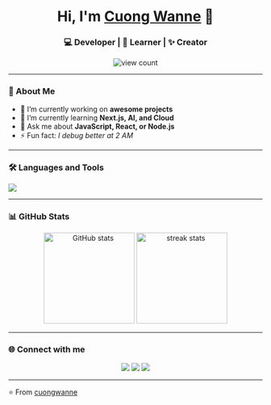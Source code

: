 <h1 align="center">Hi, I'm <a href="https://github.com/yourusername">Cuong Wanne</a> 🚀</h1>
<h3 align="center">💻 Developer | 🌱 Learner | ✨ Creator</h3>

<p align="center">
  <img src="https://komarev.com/ghpvc/?username=yourusername&label=Profile%20Views&color=blueviolet&style=flat" alt="view count" />
</p>

---

### 🧠 About Me
- 🔭 I’m currently working on **awesome projects**
- 🌱 I’m currently learning **Next.js, AI, and Cloud**
- 💬 Ask me about **JavaScript, React, or Node.js**
- ⚡ Fun fact: *I debug better at 2 AM*

---

### 🛠️ Languages and Tools
<p align="left">
  <img src="https://skillicons.dev/icons?i=js,ts,react,nextjs,nodejs,html,css,tailwind,python,mongodb,postgresql,git,github,vscode" />
</p>

---

### 📊 GitHub Stats
<p align="center">
  <img height="180em" src="https://github-readme-stats.vercel.app/api?username=yourusername&show_icons=true&theme=tokyonight" alt="GitHub stats" />
  <img height="180em" src="https://github-readme-streak-stats.herokuapp.com/?user=yourusername&theme=tokyonight" alt="streak stats" />
</p>

---

### 🌐 Connect with me
<p align="center">
  <a href="https://linkedin.com/in/yourprofile"><img src="https://skillicons.dev/icons?i=linkedin" /></a>
  <a href="mailto:your.email@example.com"><img src="https://skillicons.dev/icons?i=gmail" /></a>
  <a href="https://twitter.com/yourhandle"><img src="https://skillicons.dev/icons?i=twitter" /></a>
</p>

---

⭐️ From [cuongwanne](https://github.com/yourusername)
